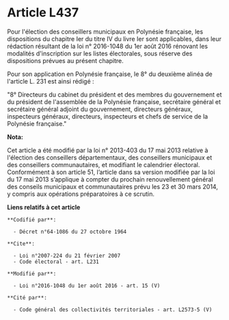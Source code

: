 # Article L437

Pour l'élection des conseillers municipaux en Polynésie française, les dispositions du chapitre Ier du titre IV du livre Ier
sont applicables, dans leur rédaction résultant de la loi n° 2016-1048 du 1er août 2016 rénovant les modalités d'inscription
sur les listes électorales, sous réserve des dispositions prévues au présent chapitre. 

Pour son application en Polynésie française, le 8° du deuxième alinéa de l'article L. 231 est ainsi rédigé : 

"8° Directeurs du cabinet du président et des membres du gouvernement et du président de l'assemblée de la Polynésie
française, secrétaire général et secrétaire général adjoint du gouvernement, directeurs généraux, inspecteurs généraux,
directeurs, inspecteurs et chefs de service de la Polynésie française."

**Nota:**

Cet article a été modifié par la loi n° 2013-403 du 17 mai 2013 relative à l'élection des conseillers départementaux, des
conseillers municipaux et des conseillers communautaires, et modifiant le calendrier électoral. Conformément à son article
51, l’article dans sa version modifiée par la loi du 17 mai 2013 s’applique à compter du prochain renouvellement général des
conseils municipaux et communautaires prévu les 23 et 30 mars 2014, y compris aux opérations préparatoires à ce scrutin.

**Liens relatifs à cet article**

	**Codifié par**:

	  - Décret n°64-1086 du 27 octobre 1964

	**Cite**:

	  - Loi n°2007-224 du 21 février 2007
	  - Code électoral - art. L231

	**Modifié par**:

	  - Loi n°2016-1048 du 1er août 2016 - art. 15 (V)

	**Cité par**:

	  - Code général des collectivités territoriales - art. L2573-5 (V)
